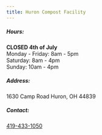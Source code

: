 ```yaml
---
title: Huron Compost Facility
---
```

##### Hours:

**CLOSED 4th of July**\
Monday - Friday: 8am - 5pm\
Saturday: 8am - 4pm\
Sunday: 10am - 4pm

##### Address:

1630 Camp Road Huron, OH 44839

##### Contact:

[419-433-1050](tel:419-433-1050)